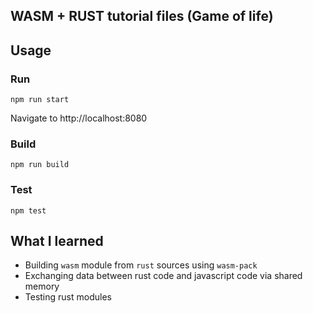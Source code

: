 ## WASM + RUST tutorial files (Game of life)

## Usage

### Run

```
npm run start
```

Navigate to http://localhost:8080

### Build

```
npm run build
```

### Test

```
npm test
```

## What I learned

- Building `wasm` module from `rust` sources using `wasm-pack`
- Exchanging data between rust code and javascript code via shared memory
- Testing rust modules
